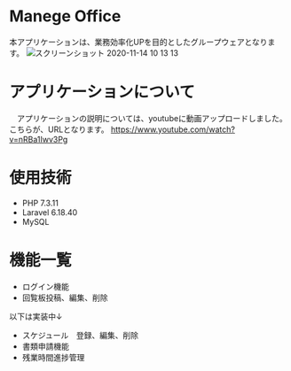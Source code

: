# Manege Office
 本アプリケーションは、業務効率化UPを目的としたグループウェアとなります。
 ![スクリーンショット 2020-11-14 10 13 13](https://user-images.githubusercontent.com/65598560/99162889-51e3a700-2746-11eb-8ea5-c0f925125af1.png)

# アプリケーションについて
　アプリケーションの説明については、youtubeに動画アップロードしました。　
　こちらが、URLとなります。
<https://www.youtube.com/watch?v=nRBa1Iwv3Pg>

# 使用技術
* PHP 7.3.11
* Laravel 6.18.40
* MySQL

# 機能一覧
* ログイン機能  
* 回覧板投稿、編集、削除

以下は実装中↓  
* スケジュール　登録、編集、削除  
* 書類申請機能  
* 残業時間進捗管理  
